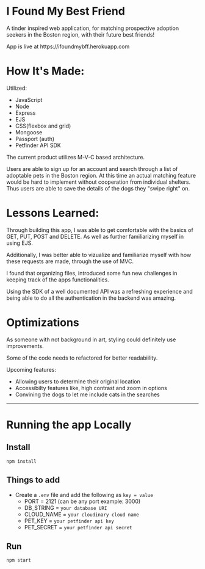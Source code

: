 # I Found My Best Friend
<p> A tinder inspired web application, for matching prospective adoption seekers in the Boston region, with their future best friends! </p>
App is live at https://ifoundmybff.herokuapp.com

<h1>How It's Made:</h1>
<p>Utilized: </p> 
    <ul> 
        <li>JavaScript</li>
        <li>Node</li>
        <li>Express</li>
        <li>EJS</li>
        <li>CSS(flexbox and grid)</li>
        <li>Mongoose</li>
        <li>Passport (auth)</li>
        <li>Petfinder API SDK</li>
    </ul>
<p>The current product utilizes M-V-C based architecture.</p>
<p>Users are able to sign up for an account and search through a list of adoptable pets in the Boston region. At this time an actual matching feature would be hard to implement without cooperation from individual shelters. Thus users are able to save the details of the dogs they "swipe right" on.<p/>


<h1>Lessons Learned:</h1>
<p>Through building this app, I was able to get comfortable with the basics of GET, PUT, POST and DELETE. As well as further familiarizing myself in using EJS.</p>
<p>Additionally, I was better able to vizualize and familiarize myself with how these requests are made, through the use of MVC. </p>
<p>I found that organizing files, introduced some fun new challenges in keeping track of the apps functionalities.</p>
<p>Using the SDK of a well documented API was a refreshing experience and being able to do all the authentication in the backend was amazing.</p>

<h1>Optimizations</h1>
<p>As someone with not background in art, styling could definitely use improvements.</p>
<p>Some of the code needs to refactored for better readabiility. </p>
<p>Upcoming features: </p>
    <ul> 
        <li>Allowing users to determine their original location</li>
        <li>Accessibilty features like, high contrast and zoom in options</li>
        <li>Convining the dogs to let me include cats in the searches</li>
    </ul>
    
    
    
---

# Running the app Locally

<h2> Install </h2>

`npm install`


<h2> Things to add </h2>

- Create a `.env` file and add the following as `key = value`
  - PORT = 2121 (can be any port example: 3000)
  - DB_STRING = `your database URI`
  - CLOUD_NAME = `your cloudinary cloud name`
  - PET_KEY = `your petfinder api key`
  - PET_SECRET = `your petfinder api secret`


<h2> Run </h2>

`npm start`
